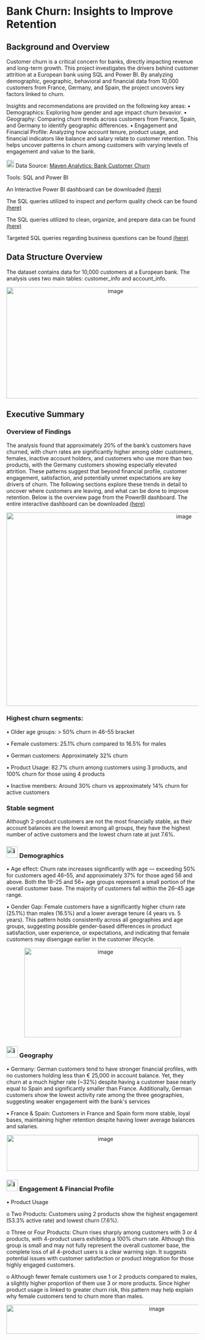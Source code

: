 # Bank Churn: Insights to Improve Retention
## Background and Overview
Customer churn is a critical concern for banks, directly impacting revenue and long-term growth. This project investigates the drivers behind customer attrition at a European bank using SQL and Power BI. By analyzing demographic, geographic, behavioral and financial data from 10,000 customers from France, Germany, and Spain, the project uncovers key factors linked to churn.

Insights and recommendations are provided on the following key areas:
•	Demographics: Exploring how gender and age impact churn bevavior.
•	Geography: Comparing churn trends across customers from France, Spain, and Germany to identify geographic differences.
•	Engagement and Financial Profile: Analyzing how account tenure, product usage, and financial indicators like balance and salary relate to customer retention. This helps uncover patterns in churn among customers with varying levels of engagement and value to the bank.

<img width="20" height="20" alt="image" src="https://github.com/user-attachments/assets/ffcdcd03-ee94-44d5-9f40-5475a9a8c56a" />
Data Source: <a href="https://www.mavenanalytics.io/data-playground?order=date_added%2Cdesc&page=2">Maven Analytics: Bank Customer Churn</a>

Tools: SQL and Power BI

An Interactive Power BI dashboard can be downloaded <a href="https://app.powerbi.com/view?r=eyJrIjoiMGU0MjYzNDEtODgwMS00Yzg3LTk2NTItZGI5ZDhiMWY0MjRkIiwidCI6IjdkZTZiMWMxLWYzOTMtNGJhNS05NjVkLTU3YjNhMGJhYmEzZiJ9">(here)</a>

The SQL queries utilized to inspect and perform quality check can be found <a href="https://github.com/xuandinh22/Bank-Churn-Insights-to-Improve-Retention/blob/main/inspection_%26_data_quality_checks.sql">(here)</a>

The SQL queries utilized to clean, organize, and prepare data can be found <a href="https://github.com/xuandinh22/Bank-Churn-Insights-to-Improve-Retention/blob/main/clean_%26_prepare_data.sql">(here)</a>

Targeted SQL queries regarding business questions can be found <a href="https://github.com/xuandinh22/Bank-Churn-Insights-to-Improve-Retention/blob/main/business_focused_analytical_queries.sql">(here)</a>

## Data Structure Overview

The dataset contains data for 10,000 customers at a European bank. 
The analysis uses two main tables: customer_info and account_info.
<p align="center">
  <img width="556" height="291" alt="image" src="https://github.com/user-attachments/assets/0b980bf1-2321-4b1f-a6bd-d22cb1052154" />
</p>

## Executive Summary

### Overview of Findings
The analysis found that approximately 20% of the bank’s customers have churned, with churn rates are significantly higher among older customers, females, inactive account holders, and customers who use more than two products, with the Germany customers showing especially elevated attrition. These patterns suggest that beyond financial profile, customer engagement, satisfaction, and potentially unmet expectations are key drivers of churn. The following sections explore these trends in detail to uncover where customers are leaving, and what can be done to improve retention.
Below is the overview page from the PowerBI dashboard. The entire interactive dashboard can be downloaded <a href="https://app.powerbi.com/view?r=eyJrIjoiMGU0MjYzNDEtODgwMS00Yzg3LTk2NTItZGI5ZDhiMWY0MjRkIiwidCI6IjdkZTZiMWMxLWYzOTMtNGJhNS05NjVkLTU3YjNhMGJhYmEzZiJ9">(here)</a>

<p align="center">
<img width="915" height="506" alt="image" src="https://github.com/user-attachments/assets/baae268b-500a-4650-abfa-95098b7813bb" />
</p>

### Highest churn segments:
•	Older age groups: > 50% churn in 46–55 bracket

•	Female customers: 25.1% churn compared to 16.5% for males

•	German customers: Approximately 32% churn

•	Product Usage: 82.7% churn among customers using 3 products, and 100% churn for those using 4 products

•	Inactive members: Around 30% churn vs approximately 14% churn for active customers

### Stable segment
Although 2-product customers are not the most financially stable, as their account balances are the lowest among all groups, they have the highest number of active customers and the lowest churn rate at just 7.6%.

### <img width="30" height="30" alt="image" src="https://github.com/user-attachments/assets/93c186ba-9850-4f8d-9716-3313247e802d" /> Demographics

•	Age effect: Churn rate increases significantly with age — exceeding 50% for customers aged 46–55, and approximately 37% for those aged 56 and above. Both the 18–25 and 56+ age groups represent a small portion of the overall customer base. The majority of customers fall within the 26–45 age range.

•	Gender Gap: Female customers have a significantly higher churn rate (25.1%) than males (16.5%) and a lower average tenure (4 years vs. 5 years). This pattern holds consistently across all geographies and age groups, suggesting possible gender-based differences in product satisfaction, user experience, or expectations, and indicating that female customers may disengage earlier in the customer lifecycle.

<p align="center">
<img width="411" height="234" alt="image" src="https://github.com/user-attachments/assets/d28d3934-4b05-4dc4-9044-6e7691fb8b1a" />
</p>

### <img width="30" height="30" alt="image" src="https://github.com/user-attachments/assets/ca3ec08f-14fb-4425-82b0-d21d35a976e0" /> Geography

•	Germany: German customers tend to have stronger financial profiles, with no customers holding less than € 25,000 in account balance. Yet, they churn at a much higher rate (~32%) despite having a customer base nearly equal to Spain and significantly smaller than France. Additionally, German customers show the lowest activity rate among the three geographies, suggesting weaker engagement with the bank's services

•	France & Spain: Customers in France and Spain form more stable, loyal bases, maintaining higher retention despite having lower average balances and salaries.

<p align="center">
<img width="503" height="94" alt="image" src="https://github.com/user-attachments/assets/ff713c23-72cb-4775-8fb4-0bf2cdf9a780" />
</p>

### <img width="30" height="30" alt="image" src="https://github.com/user-attachments/assets/69bf3f08-e934-4981-8d94-928cafceb619" /> Engagement & Financial Profile

•	Product Usage

  o	Two Products: Customers using 2 products show the highest engagement (53.3% active rate) and lowest churn (7.6%). 
  
  o	Three or Four Products: Churn rises sharply among customers with 3 or 4 products, with 4-product users exhibiting a 100% churn rate. Although this group is small and may not fully represent the overall customer base, the complete loss of all 4-product users is a clear warning sign. It suggests potential issues with customer satisfaction or product integration for those highly engaged customers.
  
  o	Although fewer female customers use 1 or 2 products compared to males, a slightly higher proportion of them use 3 or more products. Since higher product usage is linked to greater churn risk, this pattern may help explain why female customers tend to churn more than males.


<p align="center">
<img width="773" height="76" alt="image" src="https://github.com/user-attachments/assets/483f5983-44ef-458f-8ae7-9d1aac883d9c" />
</p>
